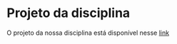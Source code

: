 # Projeto da disciplina

O projeto da nossa disciplina está disponível nesse [link](https://colab.research.google.com/drive/1p599BsjQGwdQB0dEXxw4aN_RFeBV4Otv?usp=sharing)